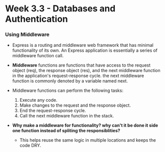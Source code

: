 # Week 3.3 - Databases and Authentication

### Using Middleware
- Express is a routing and middleware web framework that has minimal functionality of its own. An Express application is essentially a series of middleware function call.
- **Middleware** functions are functions that have access to the request object (req), the response object (res), and the next middleware function in the application's request-response cycle. the next middleware function is commonly denoted by a variable named next.
- Middleware functions can perform the following tasks:
    1. Execute any code.
    2. Make changes to the request and the response object.
    3. End the request-response cycle.
    4. Call the next middleware function in the stack.

- **Why make a middleware for functionality? why can't it be done it side one function instead of spliting the responsiblities?**
    - This helps reuse the same logic in multiple locations and keeps the code DRY.
